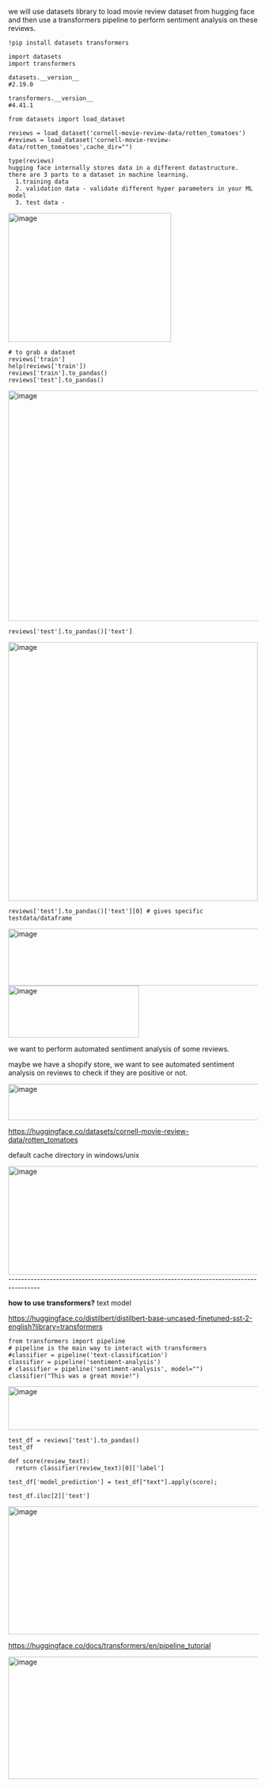 
we will use datasets library to load movie review dataset from hugging face and then use a transformers pipeline to perform sentiment analysis on these reviews.

```
!pip install datasets transformers

import datasets
import transformers

datasets.__version__
#2.19.0

transformers.__version__
#4.41.1

from datasets import load_dataset

reviews = load_dataset('cornell-movie-review-data/rotten_tomatoes')
#reviews = load_dataset('cornell-movie-review-data/rotten_tomatoes',cache_dir="")

type(reviews)
hugging face internally stores data in a different datastructure.
there are 3 parts to a dataset in machine learning.
  1.training data
  2. validation data - validate different hyper parameters in your ML model
  3. test data - 

```
<img width="329" height="260" alt="image" src="https://github.com/user-attachments/assets/19d8e2cf-3190-487e-b2ee-209aeea1ef96" />


```
# to grab a dataset
reviews['train']
help(reviews['train'])
reviews['train'].to_pandas()
reviews['test'].to_pandas()
```
<img width="655" height="465" alt="image" src="https://github.com/user-attachments/assets/b49f61c3-d8fc-4a20-9df0-c70e15d2fcb2" />

```
reviews['test'].to_pandas()['text']
```
<img width="504" height="522" alt="image" src="https://github.com/user-attachments/assets/0ac6d317-2d09-4095-bcdd-dd2315d277d2" />


```
reviews['test'].to_pandas()['text'][0] # gives specific testdata/dataframe
```
<img width="1107" height="115" alt="image" src="https://github.com/user-attachments/assets/3c2bb456-3d48-4a96-97ac-e4ec78cb1f01" />


<img width="264" height="105" alt="image" src="https://github.com/user-attachments/assets/c9c7ef5c-7128-49b0-9e4e-3cdd968fc723" />




we want to perform automated sentiment analysis of some reviews. 

maybe we have a shopify store, we want to see automated sentiment analysis on reviews to check if they are positive or not. 

<img width="561" height="73" alt="image" src="https://github.com/user-attachments/assets/b443d1f9-4efc-4c2b-9004-26ed375c32b8" />

https://huggingface.co/datasets/cornell-movie-review-data/rotten_tomatoes

default cache directory in windows/unix

<img width="613" height="219" alt="image" src="https://github.com/user-attachments/assets/47b30f8f-4645-4fd7-bff2-662da70b1ea8" />
----------------------------------------------------------------------------------------

**how to use transformers?**
text model 

https://huggingface.co/distilbert/distilbert-base-uncased-finetuned-sst-2-english?library=transformers

```
from transformers import pipeline
# pipeline is the main way to interact with transformers
#classifier = pipeline('text-classification')
classifier = pipeline('sentiment-analysis')
# classifier = pipeline('sentiment-analysis', model="")
classifier("This was a great movie!")
```
<img width="532" height="88" alt="image" src="https://github.com/user-attachments/assets/f3e0a65b-7347-4579-9c44-0444dc8f14cf" />

```
test_df = reviews['test'].to_pandas()
test_df

def score(review_text):
  return classifier(review_text)[0]['label']

test_df['model_prediction'] = test_df["text"].apply(score);

test_df.iloc[2]['text']

```
<img width="655" height="258" alt="image" src="https://github.com/user-attachments/assets/7e3bd56f-ecdf-408a-820f-22f871d5675a" />



https://huggingface.co/docs/transformers/en/pipeline_tutorial

<img width="967" height="247" alt="image" src="https://github.com/user-attachments/assets/a0bfe535-dd84-4f54-834b-abb56466419f" />



